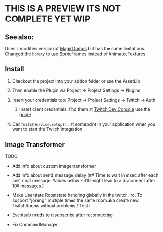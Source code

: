 # THIS IS A PREVIEW ITS NOT COMPLETE YET WIP

## See also:
Uses a modified version of [MagicDumps](https://github.com/erodozer/magick-dumps)
but has the same limitations. Changed the library to use SpriteFrames instead of AnimatedTextures

## Install
1. Checkout the project into your addon folder or use the AssetLib
1. Then enable the Plugin via Project -> Project Settings -> Plugins
1. Insert your credentials too: Project -> Project Settings -> Twitch -> Auth
	1. Insert client credentials, find them at [Twitch Dev Console](https://dev.twitch.tv/) use the [guide](https://dev.twitch.tv/docs/authentication/register-app/)


1. Call `TwitchService.setup();` at somepoint in your application when you want to start the Twitch integration.

## Image Transformer

TODO:
- Add info about custom image transformer
- Add info about send_message_delay (## Time to wait in msec after each sent chat message. Values below ~310 might lead to a disconnect after 100 messages.)

- Make Userstate Roomstate handling globally in the twitch_irc. To support "joining" multiple times the same room aka create new TwitchRooms without problems / Test it
- Eventsub needs to resubscribe after reconnecting
- Fix CommandManager
